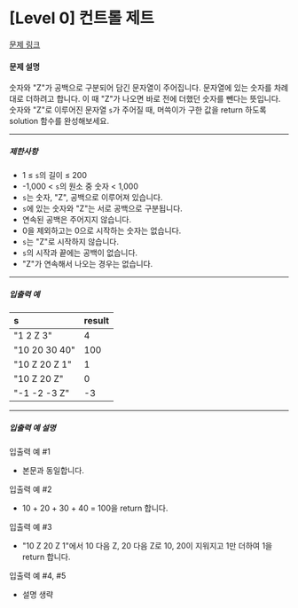 # [Level 0] 컨트롤 제트

[문제 링크](https://school.programmers.co.kr/learn/courses/30/lessons/120853)

#### 문제 설명

숫자와 "Z"가 공백으로 구분되어 담긴 문자열이 주어집니다. 문자열에 있는 숫자를 차례대로 더하려고 합니다. 이 때 "Z"가 나오면 바로 전에 더했던 숫자를 뺀다는 뜻입니다. 숫자와 "Z"로 이루어진 문자열 ```s```가 주어질 때, 머쓱이가 구한 값을 return 하도록 solution 함수를 완성해보세요.

---

##### 제한사항

- 1 ≤ ```s```의 길이 ≤ 200
- -1,000 < ```s```의 원소 중 숫자 < 1,000
- ```s```는 숫자, "Z", 공백으로 이루어져 있습니다.
- ```s```에 있는 숫자와 "Z"는 서로 공백으로 구분됩니다.
- 연속된 공백은 주어지지 않습니다.
- 0을 제외하고는 0으로 시작하는 숫자는 없습니다.
- ```s```는 "Z"로 시작하지 않습니다.
- ```s```의 시작과 끝에는 공백이 없습니다.
- "Z"가 연속해서 나오는 경우는 없습니다.

---

##### 입출력 예

|s|result|
|:---|:---|
|"1 2 Z 3"|4|
|"10 20 30 40"|100|
|"10 Z 20 Z 1"|1|
|"10 Z 20 Z"|0|
|"-1 -2 -3 Z"|-3|

---

##### 입출력 예 설명

입출력 예 #1

- 본문과 동일합니다.

입출력 예 #2

- 10 + 20 + 30 + 40 = 100을 return 합니다.

입출력 예 #3

- "10 Z 20 Z 1"에서 10 다음 Z, 20 다음 Z로 10, 20이 지워지고 1만 더하여 1을 return 합니다.

입출력 예 #4, #5

- 설명 생략


